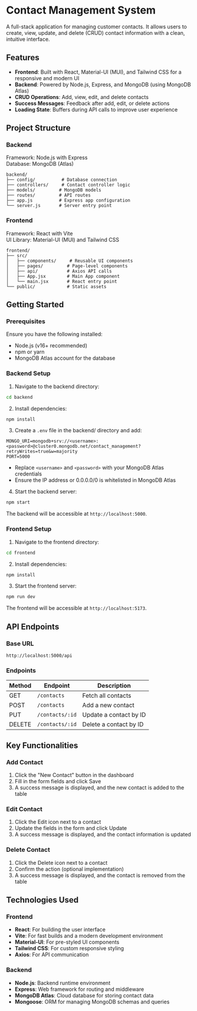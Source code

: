 # Contact Management System

A full-stack application for managing customer contacts. It allows users to create, view, update, and delete (CRUD) contact information with a clean, intuitive interface.

## Features

- **Frontend**: Built with React, Material-UI (MUI), and Tailwind CSS for a responsive and modern UI
- **Backend**: Powered by Node.js, Express, and MongoDB (using MongoDB Atlas)
- **CRUD Operations**: Add, view, edit, and delete contacts
- **Success Messages**: Feedback after add, edit, or delete actions
- **Loading State**: Buffers during API calls to improve user experience

## Project Structure

### Backend
Framework: Node.js with Express  
Database: MongoDB (Atlas)

```
backend/
├── config/          # Database connection
├── controllers/     # Contact controller logic
├── models/         # MongoDB models
├── routes/         # API routes
├── app.js          # Express app configuration
└── server.js       # Server entry point
```

### Frontend
Framework: React with Vite  
UI Library: Material-UI (MUI) and Tailwind CSS

```
frontend/
├── src/
│   ├── components/     # Reusable UI components
│   ├── pages/         # Page-level components
│   ├── api/           # Axios API calls
│   ├── App.jsx        # Main App component
│   └── main.jsx       # React entry point
└── public/            # Static assets
```

## Getting Started

### Prerequisites

Ensure you have the following installed:
- Node.js (v16+ recommended)
- npm or yarn
- MongoDB Atlas account for the database

### Backend Setup

1. Navigate to the backend directory:
```bash
cd backend
```

2. Install dependencies:
```bash
npm install
```

3. Create a `.env` file in the backend/ directory and add:
```env
MONGO_URI=mongodb+srv://<username>:<password>@cluster0.mongodb.net/contact_management?retryWrites=true&w=majority
PORT=5000
```
- Replace `<username>` and `<password>` with your MongoDB Atlas credentials
- Ensure the IP address or 0.0.0.0/0 is whitelisted in MongoDB Atlas

4. Start the backend server:
```bash
npm start
```

The backend will be accessible at `http://localhost:5000`.

### Frontend Setup

1. Navigate to the frontend directory:
```bash
cd frontend
```

2. Install dependencies:
```bash
npm install
```

3. Start the frontend server:
```bash
npm run dev
```

The frontend will be accessible at `http://localhost:5173`.

## API Endpoints

### Base URL
`http://localhost:5000/api`

### Endpoints

| Method | Endpoint | Description |
|--------|----------|-------------|
| GET | `/contacts` | Fetch all contacts |
| POST | `/contacts` | Add a new contact |
| PUT | `/contacts/:id` | Update a contact by ID |
| DELETE | `/contacts/:id` | Delete a contact by ID |

## Key Functionalities

### Add Contact
1. Click the "New Contact" button in the dashboard
2. Fill in the form fields and click Save
3. A success message is displayed, and the new contact is added to the table

### Edit Contact
1. Click the Edit icon next to a contact
2. Update the fields in the form and click Update
3. A success message is displayed, and the contact information is updated

### Delete Contact
1. Click the Delete icon next to a contact
2. Confirm the action (optional implementation)
3. A success message is displayed, and the contact is removed from the table

## Technologies Used

### Frontend
- **React**: For building the user interface
- **Vite**: For fast builds and a modern development environment
- **Material-UI**: For pre-styled UI components
- **Tailwind CSS**: For custom responsive styling
- **Axios**: For API communication

### Backend
- **Node.js**: Backend runtime environment
- **Express**: Web framework for routing and middleware
- **MongoDB Atlas**: Cloud database for storing contact data
- **Mongoose**: ORM for managing MongoDB schemas and queries

